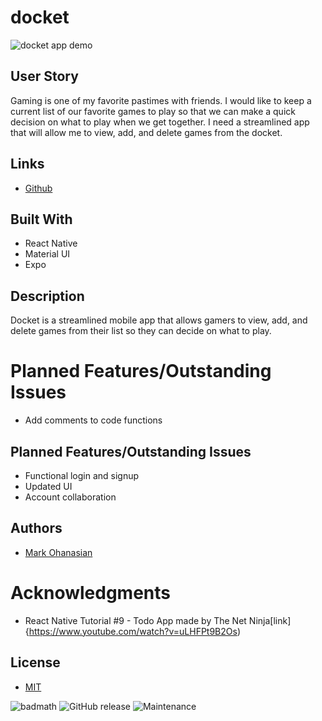 # docket

![docket app demo](https://media.giphy.com/media/j2GMgsBhTw78UJZM8C/giphy.gif)

## User Story
Gaming is one of my favorite pastimes with friends. I would like to keep a current list of our favorite games to play so that we can make a quick decision on what to play when we get together. I need a streamlined app that will allow me to view, add, and delete games from the docket.

## Links
<!-- * [Deployed Site](https://test-nappers.herokuapp.com/login) -->
* [Github](https://github.com/markohanesian/docket)

## Built With
* React Native
* Material UI
* Expo

## Description
Docket is a streamlined mobile app that allows gamers to view, add, and delete games from their list so they can decide on what to play. 

# Planned Features/Outstanding Issues
* Add comments to code functions
## Planned Features/Outstanding Issues
* Functional login and signup 
* Updated UI
* Account collaboration

## Authors
* [Mark Ohanasian](https://github.com/markohanesian) 

# Acknowledgments
* React Native Tutorial #9 - Todo App made by The Net Ninja[link]{https://www.youtube.com/watch?v=uLHFPt9B2Os)

## License

* [MIT](https://opensource.org/licenses/MIT)

![badmath](https://img.shields.io/github/languages/top/nielsenjared/badmath)
![GitHub release](https://img.shields.io/github/v/release/markohanesian/Burger-Logger)
![Maintenance](https://img.shields.io/badge/Maintained%3F-yes-green.svg)
